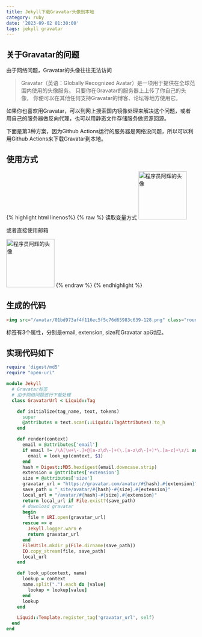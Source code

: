```yaml
---
title: Jekyll下载Gravatar头像到本地
category: ruby
date: '2023-09-02 01:30:00'
tags: jekyll gravatar
---
```


## 关于Gravatar的问题

由于网络问题，Gravatar的头像往往无法访问

> Gravatar（英语：Globally Recognized Avatar）是一项用于提供在全球范围内使用的头像服务。
> 只要你在Gravatar的服务器上上传了你自己的头像， 你便可以在其他任何支持Gravatar的博客、论坛等地方使用它。

如果你也喜欢用Gravatar，可以到网上搜索国内镜像处理来解决这个问题，或者用自己的服务器做反向代理，也可以用静态文件存储服务做资源回源。

下面是第3种方案，因为Github Actions运行的服务器是网络没问题，所以可以利用Github Actions来下载Gravatar到本地。

## 使用方式

{% highlight html linenos%}
{% raw %}
读取变量方式
<img src="{% gravatar_url email:site.email, extension:png, size:128 %}" class="rounded-circle" style="width: 128px;" alt="程序员阿辉的头像" />

或者直接使用邮箱

<img src="{% gravatar_url email:runphp@qq.com, extension:png, size:128 %}" class="rounded-circle" style="width: 128px;" alt="程序员阿辉的头像" />
{% endraw %}
{% endhighlight %}

## 生成的代码
```html
<img src="/avatar/01bd973af4f116ec5f5c76d65983c639-128.png" class="rounded-circle" style="width: 128px;" alt="程序员阿辉的头像" />
```
标签有3个属性，分别是email, extension,  size和Gravatar api对应。

## 实现代码如下

```ruby
require 'digest/md5'
require "open-uri"

module Jekyll
  # Gravatar标签
  # 由于网络问题进行下载处理
  class GravatarUrl < Liquid::Tag

    def initialize(tag_name, text, tokens)
      super
      @attributes = text.scan(::Liquid::TagAttributes).to_h
    end

    def render(context)
      email = @attributes['email']
      if email !~ /\A[\w+\-.]+@[a-z\d\-]+(\.[a-z\d\-]+)*\.[a-z]+\z/i and email =~ /([\w]+(\.[\w]+)*)/i
        email = look_up(context, $1)
      end
      hash = Digest::MD5.hexdigest(email.downcase.strip)
      extension = @attributes['extension']
      size = @attributes['size']
      gravatar_url = "https://gravatar.com/avatar/#{hash}.#{extension}?s=#{size}"
      save_path = "_site/avatar/#{hash}-#{size}.#{extension}"
      local_url = "/avatar/#{hash}-#{size}.#{extension}"
      return local_url if File.exist?(save_path)
      # download gravatar
      begin
        file = URI.open(gravatar_url)
      rescue => e
        Jekyll.logger.warn e
        return gravatar_url
      end
      FileUtils.mkdir_p(File.dirname(save_path))
      IO.copy_stream(file, save_path)
      local_url
    end

    def look_up(context, name)
      lookup = context
      name.split(".").each do |value|
        lookup = lookup[value]
      end
      lookup
    end

    Liquid::Template.register_tag('gravatar_url', self)
  end
end
```
